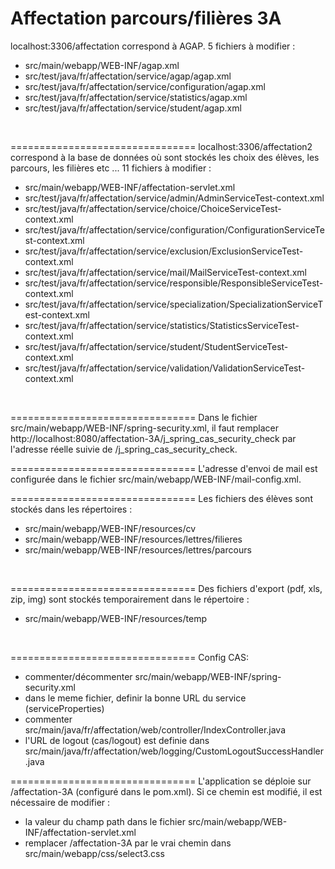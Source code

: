 Affectation parcours/filières 3A 
================================

localhost:3306/affectation correspond à AGAP. 5 fichiers à modifier :
* src/main/webapp/WEB-INF/agap.xml
* src/test/java/fr/affectation/service/agap/agap.xml
* src/test/java/fr/affectation/service/configuration/agap.xml
* src/test/java/fr/affectation/service/statistics/agap.xml
* src/test/java/fr/affectation/service/student/agap.xml
<br />

================================
localhost:3306/affectation2 correspond à la base de données où sont stockés les choix des élèves, les parcours, les filières etc ... 11 fichiers à modifier :
* src/main/webapp/WEB-INF/affectation-servlet.xml
* src/test/java/fr/affectation/service/admin/AdminServiceTest-context.xml
* src/test/java/fr/affectation/service/choice/ChoiceServiceTest-context.xml
* src/test/java/fr/affectation/service/configuration/ConfigurationServiceTest-context.xml
* src/test/java/fr/affectation/service/exclusion/ExclusionServiceTest-context.xml
* src/test/java/fr/affectation/service/mail/MailServiceTest-context.xml
* src/test/java/fr/affectation/service/responsible/ResponsibleServiceTest-context.xml
* src/test/java/fr/affectation/service/specialization/SpecializationServiceTest-context.xml
* src/test/java/fr/affectation/service/statistics/StatisticsServiceTest-context.xml
* src/test/java/fr/affectation/service/student/StudentServiceTest-context.xml
* src/test/java/fr/affectation/service/validation/ValidationServiceTest-context.xml
<br />

================================
Dans le fichier src/main/webapp/WEB-INF/spring-security.xml, il faut remplacer http://localhost:8080/affectation-3A/j_spring_cas_security_check par l'adresse réelle suivie de /j_spring_cas_security_check.
<br />

================================
L'adresse d'envoi de mail est configurée dans le fichier src/main/webapp/WEB-INF/mail-config.xml.
<br />

================================
Les fichiers des élèves sont stockés dans les répertoires :
* src/main/webapp/WEB-INF/resources/cv
* src/main/webapp/WEB-INF/resources/lettres/filieres
* src/main/webapp/WEB-INF/resources/lettres/parcours
<br />

================================
Des fichiers d'export (pdf, xls, zip, img) sont stockés temporairement dans le répertoire :
* src/main/webapp/WEB-INF/resources/temp
<br />

================================
Config CAS:
 * commenter/décommenter src/main/webapp/WEB-INF/spring-security.xml 
 * dans le meme fichier, definir la bonne URL du service (serviceProperties)
 * commenter src/main/java/fr/affectation/web/controller/IndexController.java
 * l'URL de logout (cas/logout) est definie dans src/main/java/fr/affectation/web/logging/CustomLogoutSuccessHandler.java

================================
L'application se déploie sur /affectation-3A (configuré dans le pom.xml). Si ce chemin est modifié, il est nécessaire de modifier : 
* la valeur du champ path dans le fichier src/main/webapp/WEB-INF/affectation-servlet.xml
* remplacer /affectation-3A par le vrai chemin dans src/main/webapp/css/select3.css
